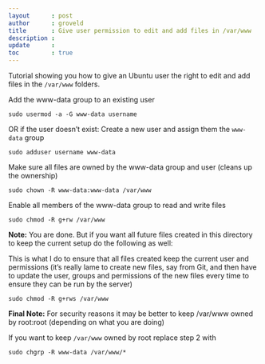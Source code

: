 ```yaml
---
layout      : post
author      : groveld
title       : Give user permission to edit and add files in /var/www
description :
update      :
toc         : true
---
```


Tutorial showing you how to give an Ubuntu user the right to edit and add files in the `/var/www` folders.

Add the www-data group to an existing user

``` shell
sudo usermod -a -G www-data username
```

OR if the user doesn’t exist: Create a new user and assign them the `www-data` group

``` shell
sudo adduser username www-data
```

Make sure all files are owned by the www-data group and user (cleans up the ownership)

``` shell
sudo chown -R www-data:www-data /var/www
```

Enable all members of the www-data group to read and write files

``` shell
sudo chmod -R g+rw /var/www
```

**Note:** You are done. But if you want all future files created in this directory to keep the current setup do the following as well:

This is what I do to ensure that all files created keep the current user and permissions (it’s really lame to create new files, say from Git, and then have to update the user, groups and permissions of the new files every time to ensure they can be run by the server)

``` shell
sudo chmod -R g+rws /var/www
```

**Final Note:** For security reasons it may be better to keep /var/www owned by root:root (depending on what you are doing)

If you want to keep `/var/www` owned by root replace step 2 with

``` shell
sudo chgrp -R www-data /var/www/*
```
